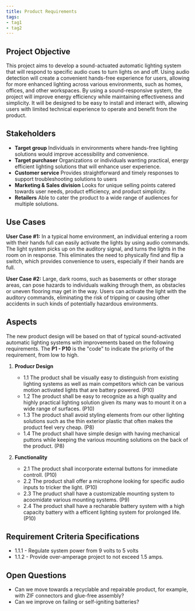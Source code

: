 ```yaml
---
title: Product Requirements
tags:
- tag1
- tag2
---
```


## Project Objective

This project aims to develop a sound-actuated automatic lighting system that will respond to specific audio cues to turn lights on and off. Using audio detection will create a convenient hands-free experience for users, allowing for more enhanced lighting across various environments, such as homes, offices, and other workspaces. By using a sound-responsive system, the project will improve energy efficiency while maintaining effectiveness and simplicity. It will be designed to be easy to install and interact with, allowing users with limited technical experience to operate and benefit from the product.

## Stakeholders

- **Target group** Individuals in environments where hands-free lighting solutions would improve accessibility and convenience.
- **Target purchaser** Organizations or individuals wanting practical, energy efficient lighting solutions that will enhance user experience.
- **Customer service** Provides straightforward and timely responses to support troubleshooting solutions to users
- **Marketing & Sales division** Looks for unique selling points catered towards user needs, product efficiency, and product simplicity.
- **Retailers** Able to cater the product to a wide range of audiences for multiple solutions. 


## Use Cases

**User Case #1:**
In a typical home environment, an individual entering a room with their hands full can easily activate the lights by using audio commands. The light system picks up on the auditory signal, and turns the lights in the room on in response. This eliminates the need to physically find and flip a switch, which provides convenience to users, especially if their hands are full.

**User Case #2:**
Large, dark rooms, such as basements or other storage areas, can pose hazards to individuals walking through them, as obstacles or uneven flooring may get in the way. Users can activate the light with the auditory commands, eliminating the risk of tripping or causing other accidents in such kinds of potentially hazardous environments.

## Aspects

The new product design will be based on that of typical sound-activated automatic lighting systems with improvements based on the following requirements. The **P1 - P10** is the "code" to indicate the priority of the requirement, from low to high.

1. **Producr Design**
   * 1.1 The product shall be visually easy to distinguish from existing lighting systems as well as main competitors which can be various motion activated lights that are battery powered. (P10)
   * 1.2 The product shall be easy to recognize as a high quality and highly practical lighting solution given its many was to mount it on a wide range of surfaces. (P10)
   * 1.3 The product shall avoid styling elements from our other lighting solutions such as the thin exterior plastic that often makes the product feel very cheap. (P8)
   * 1.4 The product shall have simple design with having mechanical puttons while keeping the various mounting solutions on the back of the product. (P8)
  
1. **Functionality**
      * 2.1 The product shall incorporate external buttons for immediate controll. (P10)
      * 2.2 The product shall offer a microphone looking for specific audio inputs to tricker the light. (P10)
      * 2.3 The pruduct shall have a customizable mounting system to acoomidate various mounting systems. (P9)
      * 2.4 The product shall have a recharable battery system with a high capacity battery with a efficent lighting system for prolonged life. (P10)

## Requirement Criteria Specifications

* 1.1.1 - Regulate system power from 9 volts to 5 volts
* 1.1.2 - Provide over-amperage project to not exceed 1.5 amps.

## Open Questions

* Can we move towards a recyclable and repairable product, for example, with ZIF connectors and glue-free assembly?
* Can we improve on failing or self-igniting batteries?
